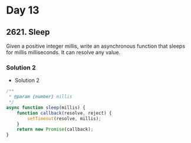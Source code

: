 # Day 13

## 2621. Sleep

Given a positive integer millis, write an asynchronous function that sleeps for millis milliseconds. It can resolve any value.

### Solution 2

- Solution 2

```js
/**
 * @param {number} millis
 */
async function sleep(millis) {
	function callback(resolve, reject) {
		setTimeout(resolve, millis);
	}
	return new Promise(callback);
}
```
